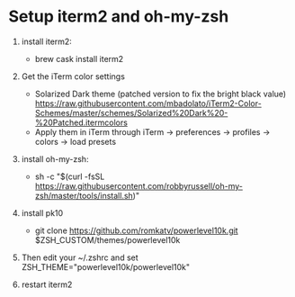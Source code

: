 # Setup iterm2 and oh-my-zsh

1. install iterm2: 
	- brew cask install iterm2

2. Get the iTerm color settings
	- Solarized Dark theme (patched version to fix the bright black value) 
	https://raw.githubusercontent.com/mbadolato/iTerm2-Color-Schemes/master/schemes/Solarized%20Dark%20-%20Patched.itermcolors
	- Apply them in iTerm through iTerm → preferences → profiles → colors → load presets

3. install oh-my-zsh: 
	- sh -c "$(curl -fsSL https://raw.githubusercontent.com/robbyrussell/oh-my-zsh/master/tools/install.sh)"

4. install pk10
	- git clone https://github.com/romkatv/powerlevel10k.git $ZSH_CUSTOM/themes/powerlevel10k

5. Then edit your ~/.zshrc and set ZSH_THEME="powerlevel10k/powerlevel10k"

6. restart iterm2
